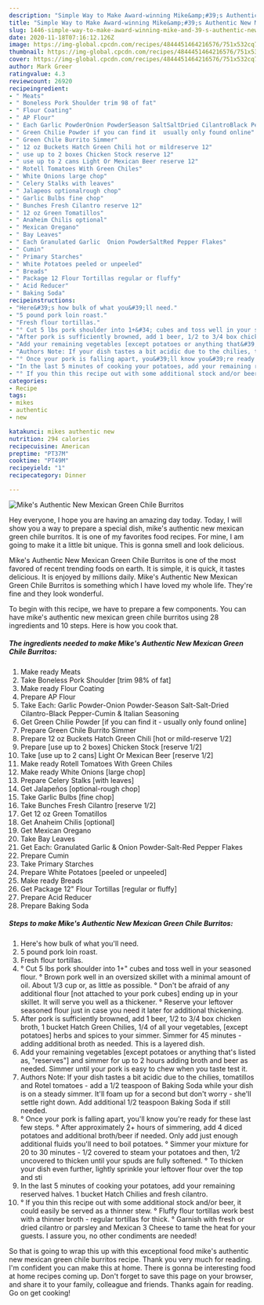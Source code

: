 ```yaml
---
description: "Simple Way to Make Award-winning Mike&amp;#39;s Authentic New Mexican Green Chile Burritos"
title: "Simple Way to Make Award-winning Mike&amp;#39;s Authentic New Mexican Green Chile Burritos"
slug: 1446-simple-way-to-make-award-winning-mike-and-39-s-authentic-new-mexican-green-chile-burritos
date: 2020-11-18T07:16:12.126Z
image: https://img-global.cpcdn.com/recipes/4844451464216576/751x532cq70/mikes-authentic-new-mexican-green-chile-burritos-recipe-main-photo.jpg
thumbnail: https://img-global.cpcdn.com/recipes/4844451464216576/751x532cq70/mikes-authentic-new-mexican-green-chile-burritos-recipe-main-photo.jpg
cover: https://img-global.cpcdn.com/recipes/4844451464216576/751x532cq70/mikes-authentic-new-mexican-green-chile-burritos-recipe-main-photo.jpg
author: Mark Greer
ratingvalue: 4.3
reviewcount: 26920
recipeingredient:
- " Meats"
- " Boneless Pork Shoulder trim 98 of fat"
- " Flour Coating"
- " AP Flour"
- " Each Garlic PowderOnion PowderSeason SaltSaltDried CilantroBlack PepperCumin  Italian Seasoning"
- " Green Chilie Powder if you can find it  usually only found online"
- " Green Chile Burrito Simmer"
- " 12 oz Buckets Hatch Green Chili hot or mildreserve 12"
- " use up to 2 boxes Chicken Stock reserve 12"
- " use up to 2 cans Light Or Mexican Beer reserve 12"
- " Rotell Tomatoes With Green Chiles"
- " White Onions large chop"
- " Celery Stalks with leaves"
- " Jalapeos optionalrough chop"
- " Garlic Bulbs fine chop"
- " Bunches Fresh Cilantro reserve 12"
- " 12 oz Green Tomatillos"
- " Anaheim Chilis optional"
- " Mexican Oregano"
- " Bay Leaves"
- " Each Granulated Garlic  Onion PowderSaltRed Pepper Flakes"
- " Cumin"
- " Primary Starches"
- " White Potatoes peeled or unpeeled"
- " Breads"
- " Package 12 Flour Tortillas regular or fluffy"
- " Acid Reducer"
- " Baking Soda"
recipeinstructions:
- "Here&#39;s how bulk of what you&#39;ll need."
- "5 pound pork loin roast."
- "Fresh flour tortillas."
- "° Cut 5 lbs pork shoulder into 1+&#34; cubes and toss well in your seasoned flour.                                                 ° Brown pork well in an oversized skillet with a minimal amount of oil. About 1/3 cup or, as little as possible.                                                                                          ° Don&#39;t be afraid of any additional flour [not attached to your pork cubes] ending up in your skillet. It will serve you well as a thickener.                                                         ° Reserve your leftover seasoned flour just in case you need it later for additional thickening."
- "After pork is sufficiently browned, add 1 beer, 1/2 to 3/4 box chicken broth, 1 bucket Hatch Green Chilies, 1/4 of all your vegetables, [except potatoes] herbs and spices to your simmer. Simmer for 45 minutes - adding additional broth as needed. This is a layered dish."
- "Add your remaining vegetables [except potatoes or anything that&#39;s listed as, &#34;reserves&#34;] and simmer for up to 2 hours adding broth and beer as needed. Simmer until your pork is easy to chew when you taste test it."
- "Authors Note: If your dish tastes a bit acidic due to the chilies, tomatillos and Rotel tomatoes - add a 1/2 teaspoon of Baking Soda while your dish is on a steady simmer. It&#39;ll foam up for a second but don&#39;t worry - she&#39;ll settle right down. Add additional 1/2 teaspoon Baking Soda if still needed."
- "° Once your pork is falling apart, you&#39;ll know you&#39;re ready for these last few steps.                                                                                                                                                                                                                                        ° After approximately 2+ hours of simmering, add 4 diced potatoes and additional broth/beer if needed. Only add just enough additional fluids you&#39;ll need to boil potatoes.                                                                                          ° Simmer your mixture for 20 to 30 minutes - 1/2 covered to steam your potatoes and then, 1/2 uncovered to thicken until your spuds are fully softened.                                                                                                                                                                                 ° To thicken your dish even further, lightly sprinkle your leftover flour over the top and sti"
- "In the last 5 minutes of cooking your potatoes, add your remaining reserved halves. 1 bucket Hatch Chilies and fresh cilantro."
- "° If you thin this recipe out with some additional stock and/or beer, it could easily be served as a thinner stew.                                                                                            ° Fluffy flour tortillas work best with a thinner broth - regular tortillas for thick.                                                            ° Garnish with fresh or dried cilantro or parsley and Mexican 3 Cheese to tame the heat for your guests. I assure you, no other condiments are needed!"
categories:
- Recipe
tags:
- mikes
- authentic
- new

katakunci: mikes authentic new 
nutrition: 294 calories
recipecuisine: American
preptime: "PT37M"
cooktime: "PT49M"
recipeyield: "1"
recipecategory: Dinner

---
```



![Mike&#39;s Authentic New Mexican Green Chile Burritos](https://img-global.cpcdn.com/recipes/4844451464216576/751x532cq70/mikes-authentic-new-mexican-green-chile-burritos-recipe-main-photo.jpg)

Hey everyone, I hope you are having an amazing day today. Today, I will show you a way to prepare a special dish, mike&#39;s authentic new mexican green chile burritos. It is one of my favorites food recipes. For mine, I am going to make it a little bit unique. This is gonna smell and look delicious.

Mike&#39;s Authentic New Mexican Green Chile Burritos is one of the most favored of recent trending foods on earth. It is simple, it is quick, it tastes delicious. It is enjoyed by millions daily. Mike&#39;s Authentic New Mexican Green Chile Burritos is something which I have loved my whole life. They're fine and they look wonderful.




To begin with this recipe, we have to prepare a few components. You can have mike&#39;s authentic new mexican green chile burritos using 28 ingredients and 10 steps. Here is how you cook that.

<!--inarticleads1-->

##### The ingredients needed to make Mike&#39;s Authentic New Mexican Green Chile Burritos:

1. Make ready  Meats
1. Take  Boneless Pork Shoulder [trim 98% of fat]
1. Make ready  Flour Coating
1. Prepare  AP Flour
1. Take  Each: Garlic Powder-Onion Powder-Season Salt-Salt-Dried Cilantro-Black Pepper-Cumin &amp; Italian Seasoning
1. Get  Green Chilie Powder [if you can find it - usually only found online]
1. Prepare  Green Chile Burrito Simmer
1. Prepare  12 oz Buckets Hatch Green Chili [hot or mild-reserve 1/2]
1. Prepare  [use up to 2 boxes] Chicken Stock [reserve 1/2]
1. Take  [use up to 2 cans] Light Or Mexican Beer [reserve 1/2]
1. Make ready  Rotell Tomatoes With Green Chiles
1. Make ready  White Onions [large chop]
1. Prepare  Celery Stalks [with leaves]
1. Get  Jalapeños [optional-rough chop]
1. Take  Garlic Bulbs [fine chop]
1. Take  Bunches Fresh Cilantro [reserve 1/2]
1. Get  12 oz Green Tomatillos
1. Get  Anaheim Chilis [optional]
1. Get  Mexican Oregano
1. Take  Bay Leaves
1. Get  Each: Granulated Garlic &amp; Onion Powder-Salt-Red Pepper Flakes
1. Prepare  Cumin
1. Take  Primary Starches
1. Prepare  White Potatoes [peeled or unpeeled]
1. Make ready  Breads
1. Get  Package 12&#34; Flour Tortillas [regular or fluffy]
1. Prepare  Acid Reducer
1. Prepare  Baking Soda




<!--inarticleads2-->

##### Steps to make Mike&#39;s Authentic New Mexican Green Chile Burritos:

1. Here&#39;s how bulk of what you&#39;ll need.
1. 5 pound pork loin roast.
1. Fresh flour tortillas.
1. ° Cut 5 lbs pork shoulder into 1+&#34; cubes and toss well in your seasoned flour.                                                 ° Brown pork well in an oversized skillet with a minimal amount of oil. About 1/3 cup or, as little as possible.                                                                                          ° Don&#39;t be afraid of any additional flour [not attached to your pork cubes] ending up in your skillet. It will serve you well as a thickener.                                                         ° Reserve your leftover seasoned flour just in case you need it later for additional thickening.
1. After pork is sufficiently browned, add 1 beer, 1/2 to 3/4 box chicken broth, 1 bucket Hatch Green Chilies, 1/4 of all your vegetables, [except potatoes] herbs and spices to your simmer. Simmer for 45 minutes - adding additional broth as needed. This is a layered dish.
1. Add your remaining vegetables [except potatoes or anything that&#39;s listed as, &#34;reserves&#34;] and simmer for up to 2 hours adding broth and beer as needed. Simmer until your pork is easy to chew when you taste test it.
1. Authors Note: If your dish tastes a bit acidic due to the chilies, tomatillos and Rotel tomatoes - add a 1/2 teaspoon of Baking Soda while your dish is on a steady simmer. It&#39;ll foam up for a second but don&#39;t worry - she&#39;ll settle right down. Add additional 1/2 teaspoon Baking Soda if still needed.
1. ° Once your pork is falling apart, you&#39;ll know you&#39;re ready for these last few steps.                                                                                                                                                                                                                                        ° After approximately 2+ hours of simmering, add 4 diced potatoes and additional broth/beer if needed. Only add just enough additional fluids you&#39;ll need to boil potatoes.                                                                                          ° Simmer your mixture for 20 to 30 minutes - 1/2 covered to steam your potatoes and then, 1/2 uncovered to thicken until your spuds are fully softened.                                                                                                                                                                                 ° To thicken your dish even further, lightly sprinkle your leftover flour over the top and sti
1. In the last 5 minutes of cooking your potatoes, add your remaining reserved halves. 1 bucket Hatch Chilies and fresh cilantro.
1. ° If you thin this recipe out with some additional stock and/or beer, it could easily be served as a thinner stew.                                                                                            ° Fluffy flour tortillas work best with a thinner broth - regular tortillas for thick.                                                            ° Garnish with fresh or dried cilantro or parsley and Mexican 3 Cheese to tame the heat for your guests. I assure you, no other condiments are needed!




So that is going to wrap this up with this exceptional food mike&#39;s authentic new mexican green chile burritos recipe. Thank you very much for reading. I'm confident you can make this at home. There is gonna be interesting food at home recipes coming up. Don't forget to save this page on your browser, and share it to your family, colleague and friends. Thanks again for reading. Go on get cooking!
